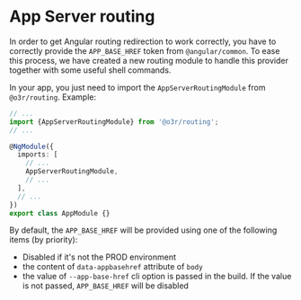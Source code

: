 # App Server routing

In order to get Angular routing redirection to work correctly, you have to correctly provide the ``APP_BASE_HREF`` token from ``@angular/common``. To ease this process, we have created a new routing module to handle this provider together with some useful shell commands.

In your app, you just need to import the ``AppServerRoutingModule`` from ``@o3r/routing``. Example:

```typescript
// ...
import {AppServerRoutingModule} from '@o3r/routing';
// ...

@NgModule({
  imports: [
    // ...
    AppServerRoutingModule,
    // ...
  ],
  // ...
})
export class AppModule {}
```

By default, the ``APP_BASE_HREF`` will be provided using one of the following items (by priority):
  * Disabled if it's not the PROD environment
  * the content of ``data-appbasehref`` attribute of ``body``
  * the value of ``--app-base-href`` cli option is passed in the build. If the value is not passed, ``APP_BASE_HREF`` will be disabled
